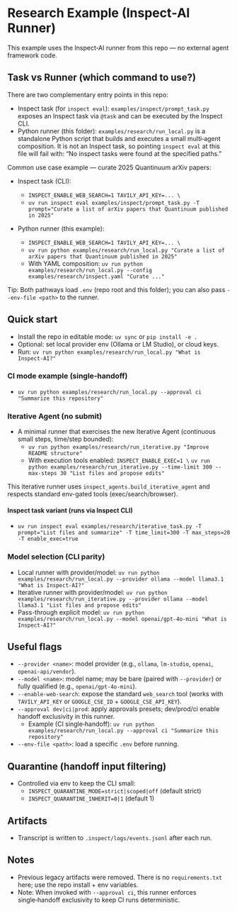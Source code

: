 # Research Example (Inspect‑AI Runner)

This example uses the Inspect‑AI runner from this repo — no external agent framework code.

## Task vs Runner (which command to use?)

There are two complementary entry points in this repo:

- Inspect task (for `inspect eval`): `examples/inspect/prompt_task.py` exposes an Inspect task via `@task` and can be executed by the Inspect CLI.
- Python runner (this folder): `examples/research/run_local.py` is a standalone Python script that builds and executes a small multi‑agent composition. It is not an Inspect task, so pointing `inspect eval` at this file will fail with: “No inspect tasks were found at the specified paths.”

Common use case example — curate 2025 Quantinuum arXiv papers:

- Inspect task (CLI):
  - `INSPECT_ENABLE_WEB_SEARCH=1 TAVILY_API_KEY=... \`
  - `uv run inspect eval examples/inspect/prompt_task.py -T prompt="Curate a list of arXiv papers that Quantinuum published in 2025"`

- Python runner (this example):
  - `INSPECT_ENABLE_WEB_SEARCH=1 TAVILY_API_KEY=... \`
  - `uv run python examples/research/run_local.py "Curate a list of arXiv papers that Quantinuum published in 2025"`
  - With YAML composition: `uv run python examples/research/run_local.py --config examples/research/inspect.yaml "Curate ..."`

Tip: Both pathways load `.env` (repo root and this folder); you can also pass `--env-file <path>` to the runner.

## Quick start
- Install the repo in editable mode: `uv sync` or `pip install -e .`
- Optional: set local provider env (Ollama or LM Studio), or cloud keys.
- Run: `uv run python examples/research/run_local.py "What is Inspect‑AI?"`

### CI mode example (single‑handoff)
- `uv run python examples/research/run_local.py --approval ci "Summarize this repository"`

### Iterative Agent (no submit)
- A minimal runner that exercises the new Iterative Agent (continuous small steps, time/step bounded):
  - `uv run python examples/research/run_iterative.py "Improve README structure"`
  - With execution tools enabled: `INSPECT_ENABLE_EXEC=1 \`
    `uv run python examples/research/run_iterative.py --time-limit 300 --max-steps 30 "List files and propose edits"`

This iterative runner uses `inspect_agents.build_iterative_agent` and respects standard env-gated tools (exec/search/browser).

#### Inspect task variant (runs via Inspect CLI)
- `uv run inspect eval examples/research/iterative_task.py -T prompt="List files and summarize" -T time_limit=300 -T max_steps=20 -T enable_exec=true`

### Model selection (CLI parity)
- Local runner with provider/model: `uv run python examples/research/run_local.py --provider ollama --model llama3.1 "What is Inspect‑AI?"`
- Iterative runner with provider/model: `uv run python examples/research/run_iterative.py --provider ollama --model llama3.1 "List files and propose edits"`
- Pass-through explicit model: `uv run python examples/research/run_local.py --model openai/gpt-4o-mini "What is Inspect‑AI?"`

## Useful flags
- `--provider <name>`: model provider (e.g., `ollama`, `lm-studio`, `openai`, `openai-api/vendor`).
- `--model <name>`: model name; may be bare (paired with `--provider`) or fully qualified (e.g., `openai/gpt-4o-mini`).
- `--enable-web-search`: expose the standard `web_search` tool (works with `TAVILY_API_KEY` or `GOOGLE_CSE_ID` + `GOOGLE_CSE_API_KEY`).
- `--approval dev|ci|prod`: apply approvals presets; dev/prod/ci enable handoff exclusivity in this runner.
  - Example (CI single‑handoff): `uv run python examples/research/run_local.py --approval ci "Summarize this repository"`
- `--env-file <path>`: load a specific `.env` before running.

## Quarantine (handoff input filtering)
- Controlled via env to keep the CLI small:
  - `INSPECT_QUARANTINE_MODE=strict|scoped|off` (default strict)
  - `INSPECT_QUARANTINE_INHERIT=0|1` (default 1)

## Artifacts
- Transcript is written to `.inspect/logs/events.jsonl` after each run.

## Notes
- Previous legacy artifacts were removed. There is no `requirements.txt` here; use the repo install + env variables.
 - Note: When invoked with `--approval ci`, this runner enforces single‑handoff exclusivity to keep CI runs deterministic.
